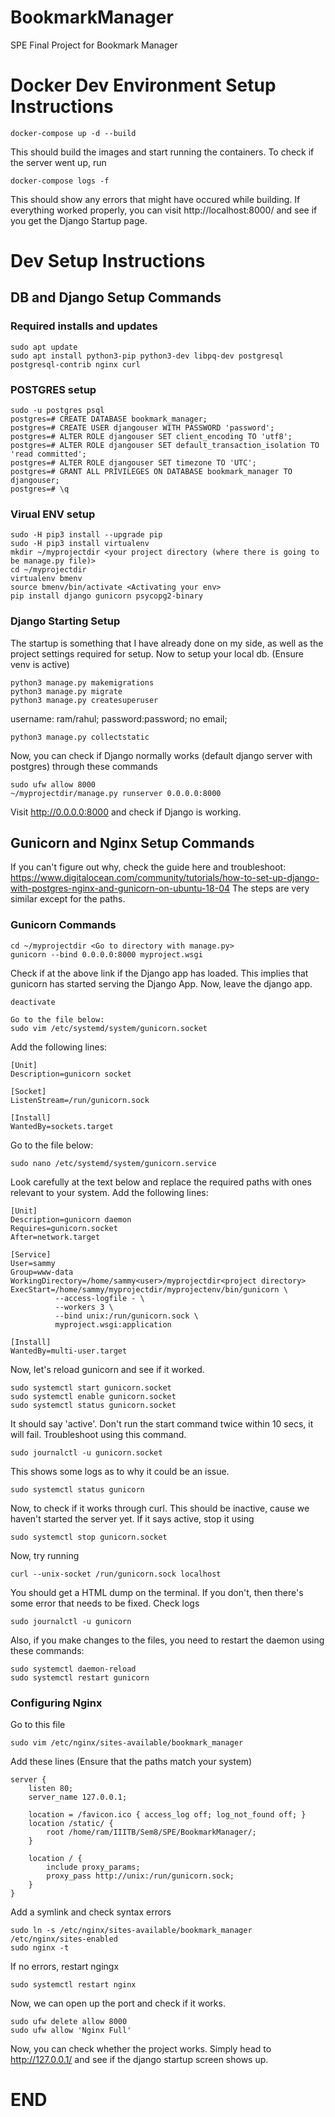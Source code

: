 # BookmarkManager
SPE Final Project for Bookmark Manager

# Docker Dev Environment Setup Instructions
```shell
docker-compose up -d --build
```
This should build the images and start running the containers. 
To check if the server went up, run
```shell
docker-compose logs -f
```
This should show any errors that might have occured while building.
If everything worked properly, you can visit http://localhost:8000/ and see if you get the Django Startup page.

# Dev Setup Instructions
## DB and Django Setup Commands
### Required installs and updates
```shell
sudo apt update
sudo apt install python3-pip python3-dev libpq-dev postgresql postgresql-contrib nginx curl
```
### POSTGRES setup
```shell
sudo -u postgres psql
postgres=# CREATE DATABASE bookmark_manager;
postgres=# CREATE USER djangouser WITH PASSWORD 'password';
postgres=# ALTER ROLE djangouser SET client_encoding TO 'utf8';
postgres=# ALTER ROLE djangouser SET default_transaction_isolation TO 'read committed';
postgres=# ALTER ROLE djangouser SET timezone TO 'UTC';
postgres=# GRANT ALL PRIVILEGES ON DATABASE bookmark_manager TO djangouser;
postgres=# \q
```
### Virual ENV setup
```shell
sudo -H pip3 install --upgrade pip
sudo -H pip3 install virtualenv
mkdir ~/myprojectdir <your project directory (where there is going to be manage.py file)>
cd ~/myprojectdir
virtualenv bmenv
source bmenv/bin/activate <Activating your env>
pip install django gunicorn psycopg2-binary
```
### Django Starting Setup
The startup is something that I have already done on my side, as well as the project settings required for setup. 
Now to setup your local db. (Ensure venv is active) 
```shell
python3 manage.py makemigrations
python3 manage.py migrate
python3 manage.py createsuperuser
```
username: ram/rahul; password:password; no email;

```shell
python3 manage.py collectstatic
```
Now, you can check if Django normally works (default django server with postgres) through these commands
```shell
sudo ufw allow 8000
~/myprojectdir/manage.py runserver 0.0.0.0:8000
```
Visit http://0.0.0.0:8000 and check if Django is working.

## Gunicorn and Nginx Setup Commands
If you can't figure out why, check the guide here and troubleshoot: https://www.digitalocean.com/community/tutorials/how-to-set-up-django-with-postgres-nginx-and-gunicorn-on-ubuntu-18-04
The steps are very similar except for the paths. 
### Gunicorn Commands
```shell
cd ~/myprojectdir <Go to directory with manage.py>
gunicorn --bind 0.0.0.0:8000 myproject.wsgi
```
Check if at the above link if the Django app has loaded. This implies that gunicorn has started serving the Django App. 
Now, leave the django app. 
```shell
deactivate
```
```shell
Go to the file below:
sudo vim /etc/systemd/system/gunicorn.socket
```
Add the following lines:
```text
[Unit]
Description=gunicorn socket

[Socket]
ListenStream=/run/gunicorn.sock

[Install]
WantedBy=sockets.target
```
Go to the file below:
```shell
sudo nano /etc/systemd/system/gunicorn.service
```
Look carefully at the text below and replace the required paths with ones relevant to your system.
Add the following lines:
```text
[Unit]
Description=gunicorn daemon
Requires=gunicorn.socket
After=network.target

[Service]
User=sammy
Group=www-data
WorkingDirectory=/home/sammy<user>/myprojectdir<project directory>
ExecStart=/home/sammy/myprojectdir/myprojectenv/bin/gunicorn \
          --access-logfile - \
          --workers 3 \
          --bind unix:/run/gunicorn.sock \
          myproject.wsgi:application

[Install]
WantedBy=multi-user.target
```
Now, let's reload gunicorn and see if it worked.
```shell
sudo systemctl start gunicorn.socket
sudo systemctl enable gunicorn.socket
sudo systemctl status gunicorn.socket
```
It should say 'active'. Don't run the start command twice within 10 secs, it will fail.
Troubleshoot using this command.
```shell
sudo journalctl -u gunicorn.socket
```
This shows some logs as to why it could be an issue. 
```
sudo systemctl status gunicorn
```
Now, to check if it works through curl.
This should be inactive, cause we haven't started the server yet. If it says active, stop it using 
```shell
sudo systemctl stop gunicorn.socket
```
Now, try running
```shell
curl --unix-socket /run/gunicorn.sock localhost
```
You should get a HTML dump on the terminal. If you don't, then there's some error that needs to be fixed. 
Check logs
```shell
sudo journalctl -u gunicorn
```
Also, if you make changes to the files, you need to restart the daemon using these commands:
```shell
sudo systemctl daemon-reload
sudo systemctl restart gunicorn
```
### Configuring Nginx
Go to this file
```shell
sudo vim /etc/nginx/sites-available/bookmark_manager
```
Add these lines (Ensure that the paths match your system)
```text
server {
    listen 80;
    server_name 127.0.0.1;

    location = /favicon.ico { access_log off; log_not_found off; }
    location /static/ {
        root /home/ram/IIITB/Sem8/SPE/BookmarkManager/;
    }

    location / {
        include proxy_params;
        proxy_pass http://unix:/run/gunicorn.sock;
    }
}
```
Add a symlink and check syntax errors
```shell
sudo ln -s /etc/nginx/sites-available/bookmark_manager /etc/nginx/sites-enabled
sudo nginx -t
```
If no errors, restart ngingx
```shell
sudo systemctl restart nginx
```
Now, we can open up the port and check if it works.
```shell
sudo ufw delete allow 8000
sudo ufw allow 'Nginx Full'
```
Now, you can check whether the project works. Simply head to http://127.0.0.1/ and see if the django startup screen shows up. 

# END




